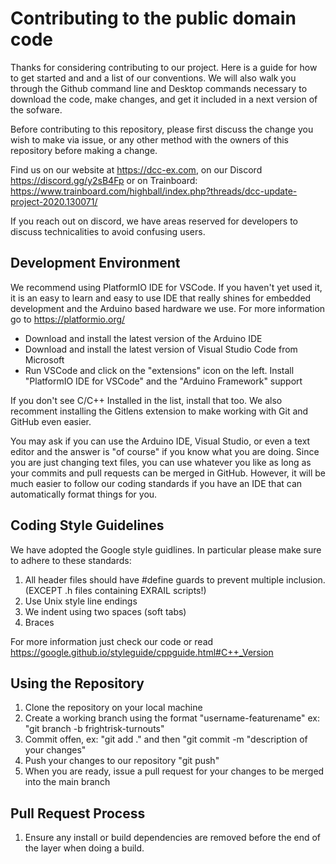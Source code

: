 # Contributing to the public domain code

Thanks for considering contributing to our project. Here is a guide for how to get started and and a list of our conventions. We will also walk you through the Github command line and Desktop commands necessary to download the code, make changes, and get it included in a next version of the sofware.


Before contributing to this repository, please first discuss the change you wish to make via issue, or any other method with the owners of this repository before making a change. 

Find us on our website at https://dcc-ex.com, on our Discord https://discord.gg/y2sB4Fp or on Trainboard: https://www.trainboard.com/highball/index.php?threads/dcc-update-project-2020.130071/

If you reach out on discord, we have areas reserved for developers to discuss technicalities to avoid confusing users. 

## Development Environment

We recommend using PlatformIO IDE for VSCode. If you haven't yet used it, it is an easy to learn and easy to use IDE that really shines for embedded development and the Arduino based hardware we use. For more information go to https://platformio.org/

* Download and install the latest version of the Arduino IDE
* Download and install the latest version of Visual Studio Code from Microsoft
* Run VSCode and click on the "extensions" icon on the left. Install "PlatformIO IDE for VSCode" and the "Arduino Framework" support

If you don't see C/C++ Installed in the list, install that too. We also recomment installing the Gitlens extension to make working with Git and GitHub even easier.

You may ask if you can use the Arduino IDE, Visual Studio, or even a text editor and the answer is "of course" if you know what you are doing. Since you are just changing text files, you can use whatever you like as long as your commits and pull requests can be merged in GitHub. However, it will be much easier to follow our coding standards if you have an IDE that can automatically format things for you.

## Coding Style Guidelines

We have adopted the Google style guidlines. In particular please make sure to adhere to these standards:

1. All header files should have #define guards to prevent multiple inclusion. (EXCEPT .h files containing EXRAIL scripts!)
2. Use Unix style line endings
3. We indent using two spaces (soft tabs)
4. Braces

For more information just check our code or read https://google.github.io/styleguide/cppguide.html#C++_Version

## Using the Repository

1. Clone the repository on your local machine
2. Create a working branch using the format "username-featurename" ex: "git branch -b frightrisk-turnouts"
3. Commit offen, ex: "git add ." and then "git commit -m "description of your changes"
4. Push your changes to our repository "git push"
5. When you are ready, issue a pull request for your changes to be merged into the main branch

## Pull Request Process

1. Ensure any install or build dependencies are removed before the end of the layer when doing a build.

